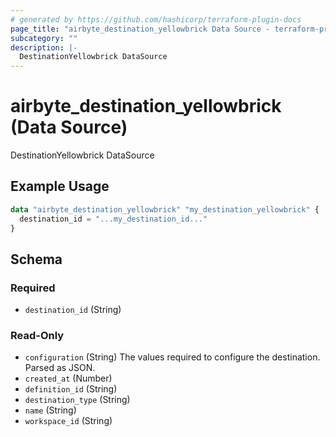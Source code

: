 ```yaml
---
# generated by https://github.com/hashicorp/terraform-plugin-docs
page_title: "airbyte_destination_yellowbrick Data Source - terraform-provider-airbyte"
subcategory: ""
description: |-
  DestinationYellowbrick DataSource
---
```


# airbyte_destination_yellowbrick (Data Source)

DestinationYellowbrick DataSource

## Example Usage

```terraform
data "airbyte_destination_yellowbrick" "my_destination_yellowbrick" {
  destination_id = "...my_destination_id..."
}
```

<!-- schema generated by tfplugindocs -->
## Schema

### Required

- `destination_id` (String)

### Read-Only

- `configuration` (String) The values required to configure the destination. Parsed as JSON.
- `created_at` (Number)
- `definition_id` (String)
- `destination_type` (String)
- `name` (String)
- `workspace_id` (String)
